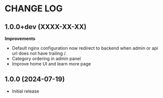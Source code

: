 CHANGE LOG
==========

1.0.0+dev    (XXXX-XX-XX)
-------------------------

**Improvements**

- Default nginx configuration now redirect to backend when admin or api url does not have trailing /.
- Category ordering in admin panel
- Improve home UI and learn more page


1.0.0        (2024-07-19)
-------------------------

- Initial release